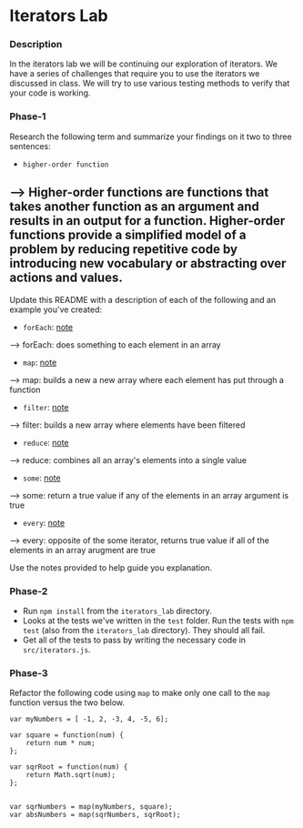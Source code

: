 # Iterators Lab

### Description

In the iterators lab we will be continuing our exploration of
iterators. We have a series of challenges that require you to use the
iterators we discussed in class. We will try to use various testing
methods to verify that your code is working.

### Phase-1

Research the following term and summarize your findings on it two to
three sentences:

* `higher-order function`

--> Higher-order functions are functions that takes another function as an argument and results in an output for a function. Higher-order functions provide a simplified model of a problem by reducing repetitive code by introducing new vocabulary or abstracting over actions and values.
---

Update this README with a description of each of the following and an
example you've created:

* `forEach`: [note](https://developer.mozilla.org/en-US/docs/Web/JavaScript/Reference/Global_Objects/Array/forEach)

--> forEach: does something to each element in an array

* `map`: [note](https://developer.mozilla.org/en-US/docs/Web/JavaScript/Reference/Global_Objects/Array/map)

--> map: builds a new a new array where each element has put through a function

* `filter`: [note](https://developer.mozilla.org/en-US/docs/Web/JavaScript/Reference/Global_Objects/Array/filter)

--> filter: builds a new array where elements have been filtered 

* `reduce`: [note](https://developer.mozilla.org/en-US/docs/Web/JavaScript/Reference/Global_Objects/Array/reduce)

--> reduce: combines all an array's elements into a single value

* `some`: [note](https://developer.mozilla.org/en-US/docs/Web/JavaScript/Reference/Global_Objects/Array/some)

--> some: return a true value if any of the elements in an array argument is true

* `every`: [note](https://developer.mozilla.org/en-US/docs/Web/JavaScript/Reference/Global_Objects/Array/every)

--> every: opposite of the some iterator, returns true value if all of the elements in an array arugment are true

Use the notes provided to help guide you explanation.

### Phase-2

* Run `npm install` from the `iterators_lab` directory.
* Looks at the tests we've written in the `test` folder. Run the tests
  with `npm test` (also from the `iterators_lab` directory). They
  should all fail.
* Get all of the tests to pass by writing the necessary code in
  `src/iterators.js`.

### Phase-3

Refactor the following code using `map` to make only one call to the `map` function versus the two below.


```
var myNumbers = [ -1, 2, -3, 4, -5, 6];

var square = function(num) {
	return num * num;
};

var sqrRoot = function(num) {
	return Math.sqrt(num);
};


var sqrNumbers = map(myNumbers, square);
var absNumbers = map(sqrNumbers, sqrRoot);
```




